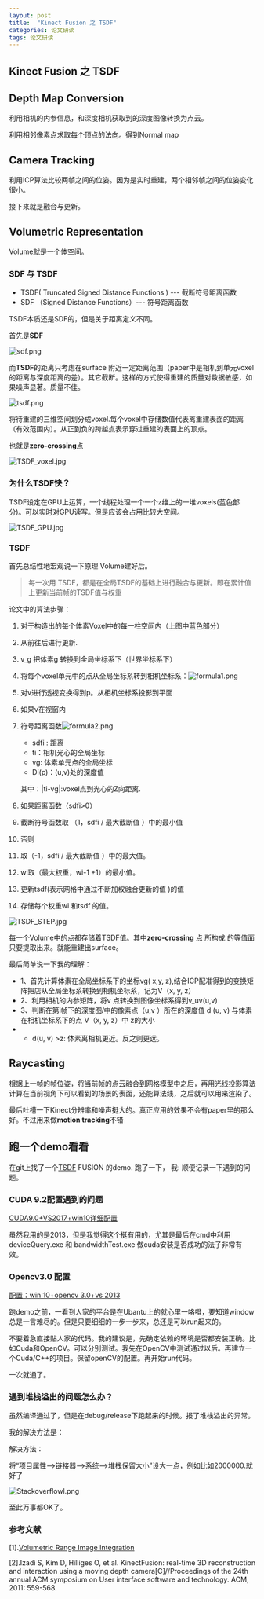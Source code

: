 ```yaml
---
layout: post
title:  "Kinect Fusion 之 TSDF"
categories: 论文研读
tags: 论文研读
---
```


## Kinect Fusion 之 TSDF

## Depth Map Conversion

利用相机的内参信息，和深度相机获取到的深度图像转换为点云。

利用相邻像素点求取每个顶点的法向。得到Normal map

## Camera Tracking

利用ICP算法比较两帧之间的位姿。因为是实时重建，两个相邻帧之间的位姿变化很小。

接下来就是融合与更新。

## Volumetric Representation

Volume就是一个体空间。

### SDF 与 TSDF

- TSDF( Truncated Signed Distance Functions ) ---  截断符号距离函数
- SDF （Signed Distance Functions）--- 符号距离函数

TSDF本质还是SDF的，但是关于距离定义不同。

首先是**SDF**

![sdf.png](https://i.loli.net/2018/11/15/5bed57a28eae3.png)

而**TSDF**的距离只考虑在surface 附近一定距离范围（paper中是相机到单元voxel的距离与深度距离的差）。其它截断。这样的方式使得重建的质量对数据敏感，如果噪声显著。质量不佳。

![tsdf.png](https://i.loli.net/2018/11/15/5bed57c2267aa.png)



将待重建的三维空间划分成voxel.每个voxel中存储数值代表离重建表面的距离（有效范围内）。从正到负的跨越点表示穿过重建的表面上的顶点。

也就是**zero-crossing**点

![TSDF_voxel.jpg](https://i.loli.net/2018/11/15/5bed57d79e9f0.jpg)

### 为什么TSDF快？

TSDF设定在GPU上运算，一个线程处理一个一个z维上的一堆voxels(蓝色部分)。可以实时对GPU读写。但是应该会占用比较大空间。

![TSDF_GPU.jpg](https://i.loli.net/2018/11/15/5bed5809a3ab6.jpg)

### TSDF

首先总结性地宏观说一下原理 Volume建好后。

> 每一次用 TSDF，都是在全局TSDF的基础上进行融合与更新。即在累计值上更新当前帧的TSDF值与权重



论文中的算法步骤：

1. 对于构造出的每个体素Voxel中的每一柱空间内（上图中蓝色部分）

2. 从前往后进行更新.

3. v_g  把体素g 转换到全局坐标系下（世界坐标系下）

4. 将每个voxel单元中的点从全局坐标系转到相机坐标系：![formula1.png](https://i.loli.net/2018/11/15/5bed584aef129.png)

5. 对v进行透视变换得到p。从相机坐标系投影到平面

6. 如果v在视窗内

7. 符号距离函数![formula2.png](https://i.loli.net/2018/11/15/5bed58685385e.png)

   - sdfi : 距离
   - ti：相机光心的全局坐标
   - vg:  体素单元点的全局坐标
   - Di(p)：(u,v)处的深度值

   其中：|ti-vg|:voxel点到光心的Z向距离.

8. 如果距离函数（sdfi>0）

9. 截断符号函数取 （1，sdfi / 最大截断值 ）中的最小值

10. 否则

11. 取（-1，sdfi / 最大截断值 ）中的最大值。

12. wi取（最大权重，wi-1 +1）的最小值。

13. 更新tsdf(表示网格中通过不断加权融合更新的值 )的值

14. 存储每个权重wi 和tsdf 的值。

![TSDF_STEP.jpg](https://i.loli.net/2018/11/15/5bed587b882d1.jpg)

每一个Volume中的点都存储着TSDF值。其中**zero-crossing** 点 所构成 的等值面只要提取出来。就能重建出surface。

最后简单说一下我的理解：
- 1、首先计算体素在全局坐标系下的坐标vg( x,y, z),结合ICP配准得到的变换矩阵把店从全局坐标系转换到相机坐标系，记为V（x, y, z）
- 2、利用相机的内参矩阵，将v 点转换到图像坐标系得到v_uv(u,v)
- 3、判断在第i帧下的深度图***I***中的像素点（u,v ）所在的深度值 d (u, v) 与体素在相机坐标系下的点 V（x, y, z）中 z的大小
- - d(u, v) >z: 体素离相机更近。反之则更远。


## Raycasting

根据上一帧的帧位姿，将当前帧的点云融合到网格模型中之后，再用光线投影算法计算在当前视角下可以看到的场景的表面，还能算法线，之后就可以用来渲染了。

最后吐槽一下Kinect分辨率和噪声挺大的。真正应用的效果不会有paper里的那么好。不过用来做**motion tracking**不错

## 跑一个demo看看

在git上找了一个[TSDF](https://github.com/andyzeng/tsdf-fusion) FUSION 的demo. 跑了一下，
我:
顺便记录一下遇到的问题。

### CUDA 9.2配置遇到的问题 

[CUDA9.0+VS2017+win10详细配置](https://blog.csdn.net/u013165921/article/details/77891913)

虽然我用的是2013，但是我觉得这个挺有用的，尤其是最后在cmd中利用deviceQuery.exe  和 bandwidthTest.exe 做cuda安装是否成功的法子非常有效。

### Opencv3.0 配置

[ 配置：win 10+opencv 3.0+vs 2013 ](https://blog.csdn.net/CYJ2014go/article/details/78400124)

跑demo之前，一看到人家的平台是在Ubantu上的就心里一咯噔，要知道window总是一言难尽的。但是只要细细的一步一步来，总还是可以run起来的。

不要着急直接贴人家的代码。我的建议是，先确定依赖的环境是否都安装正确。比如Cuda和OpenCV。可以分别测试。我先在OpenCV中测试通过以后。再建立一个Cuda/C++的项目。保留openCV的配置。再开始run代码。

一次就通了。

### 遇到堆栈溢出的问题怎么办？

虽然编译通过了，但是在debug/release下跑起来的时候。报了堆栈溢出的异常。

我的解决方法是：

解决方法：

将“项目属性-->链接器-->系统-->堆栈保留大小”设大一点，例如比如2000000.就好了

![Stackoverflowl.png](https://i.loli.net/2018/11/15/5bed65feb77ca.png)

至此万事都OK了。

### 参考文献

[1].[Volumetric Range Image Integration](http://www.ifp.uni-stuttgart.de/lehre/diplomarbeiten/korcz/index.html)

[2].Izadi S, Kim D, Hilliges O, et al. KinectFusion: real-time 3D reconstruction and interaction using a moving depth camera[C]//Proceedings of the 24th annual ACM symposium on User interface software and technology. ACM, 2011: 559-568. 
